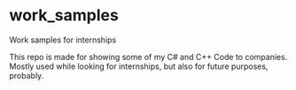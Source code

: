 # work_samples
Work samples for internships

This repo is made for showing some of my C# and C++ Code to companies.
Mostly used while looking for internships, but also for future purposes, probably.

